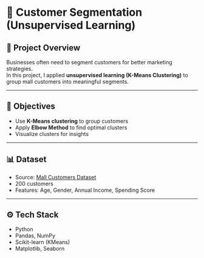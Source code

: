 # 🛒 Customer Segmentation (Unsupervised Learning)

## 📖 Project Overview
Businesses often need to segment customers for better marketing strategies.  
In this project, I applied **unsupervised learning (K-Means Clustering)** to group mall customers into meaningful segments.  

---

## 🎯 Objectives
- Use **K-Means clustering** to group customers  
- Apply **Elbow Method** to find optimal clusters  
- Visualize clusters for insights  

---

## 📊 Dataset
- Source: [Mall Customers Dataset](https://gist.github.com/pravalliyaram/5c05f43d2351249927b8a3f3cc3e5ecf)
- 200 customers  
- Features: Age, Gender, Annual Income, Spending Score  

---

## ⚙️ Tech Stack
- Python  
- Pandas, NumPy  
- Scikit-learn (KMeans)  
- Matplotlib, Seaborn  


